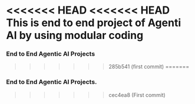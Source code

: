 <<<<<<< HEAD
<<<<<<< HEAD
This is end to end project of Agenti AI by using modular coding
=======
### End to End Agentic AI Projects
>>>>>>> 285b541 (first commit)
=======
### End to End Agentic AI Projects.
>>>>>>> cec4ea8 (First  commit)
